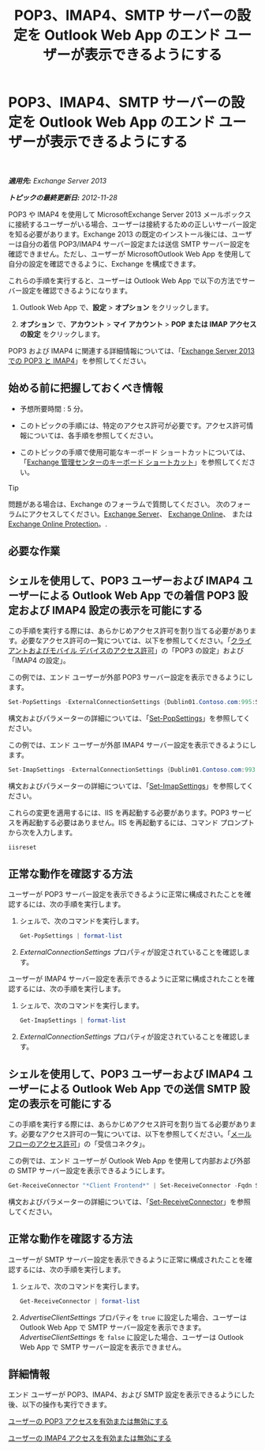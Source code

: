 ﻿---
title: 'POP3、IMAP4、SMTP サーバーの設定を Outlook Web App のエンド ユーザーが表示できるようにする'
TOCTitle: POP3、IMAP4、SMTP サーバーの設定を Outlook Web App のエンド ユーザーが表示できるようにする
ms:assetid: bd22bf7e-3bf7-45e6-8790-919b780166f6
ms:mtpsurl: https://technet.microsoft.com/ja-jp/library/Gg298947(v=EXCHG.150)
ms:contentKeyID: 50555863
ms.date: 04/24/2018
mtps_version: v=EXCHG.150
ms.translationtype: HT
---

# POP3、IMAP4、SMTP サーバーの設定を Outlook Web App のエンド ユーザーが表示できるようにする

 

_**適用先:** Exchange Server 2013_

_**トピックの最終更新日:** 2012-11-28_

POP3 や IMAP4 を使用して MicrosoftExchange Server 2013 メールボックスに接続するユーザーがいる場合、ユーザーは接続するための正しいサーバー設定を知る必要があります。Exchange 2013 の既定のインストール後には、ユーザーは自分の着信 POP3/IMAP4 サーバー設定または送信 SMTP サーバー設定を確認できません。ただし、ユーザーが MicrosoftOutlook Web App を使用して自分の設定を確認できるように、Exchange を構成できます。

これらの手順を実行すると、ユーザーは Outlook Web App で以下の方法でサーバー設定を確認できるようになります。

1.  Outlook Web App で、<strong>設定</strong> \> <strong>オプション</strong> をクリックします。

2.  <strong>オプション</strong> で、<strong>アカウント</strong> \> <strong>マイ アカウント</strong> \> <strong>POP または IMAP アクセスの設定</strong> をクリックします。

POP3 および IMAP4 に関連する詳細情報については、「[Exchange Server 2013 での POP3 と IMAP4](pop3-and-imap4-in-exchange-server-2013-exchange-2013-help.md)」を参照してください。

## 始める前に把握しておくべき情報

  - 予想所要時間 : 5 分。

  - このトピックの手順には、特定のアクセス許可が必要です。アクセス許可情報については、各手順を参照してください。

  - このトピックの手順で使用可能なキーボード ショートカットについては、「[Exchange 管理センターのキーボード ショートカット](keyboard-shortcuts-in-the-exchange-admin-center-exchange-online-protection-help.md)」を参照してください。


> [!TIP]
> 問題がある場合は、Exchange のフォーラムで質問してください。 次のフォーラムにアクセスしてください。<A href="https://go.microsoft.com/fwlink/p/?linkid=60612">Exchange Server</A>、 <A href="https://go.microsoft.com/fwlink/p/?linkid=267542">Exchange Online</A>、 または <A href="https://go.microsoft.com/fwlink/p/?linkid=285351">Exchange Online Protection</A>。.



## 必要な作業

## シェルを使用して、POP3 ユーザーおよび IMAP4 ユーザーによる Outlook Web App での着信 POP3 設定および IMAP4 設定の表示を可能にする

この手順を実行する際には、あらかじめアクセス許可を割り当てる必要があります。必要なアクセス許可の一覧については、以下を参照してください。「[クライアントおよびモバイル デバイスのアクセス許可](clients-and-mobile-devices-permissions-exchange-2013-help.md)」の「POP3 の設定」および「IMAP4 の設定」。

この例では、エンド ユーザーが外部 POP3 サーバー設定を表示できるようにします。

```powershell
Set-PopSettings -ExternalConnectionSettings {Dublin01.Contoso.com:995:SSL}
```

構文およびパラメーターの詳細については、「[Set-PopSettings](https://technet.microsoft.com/ja-jp/library/aa997154\(v=exchg.150\))」を参照してください。

この例では、エンド ユーザーが外部 IMAP4 サーバー設定を表示できるようにします。

```powershell
Set-ImapSettings -ExternalConnectionSettings {Dublin01.Contoso.com:993:SSL}
```

構文およびパラメーターの詳細については、「[Set-ImapSettings](https://technet.microsoft.com/ja-jp/library/aa998252\(v=exchg.150\))」を参照してください。

これらの変更を適用するには、IIS を再起動する必要があります。POP3 サービスを再起動する必要はありません。IIS を再起動するには、コマンド プロンプトから次を入力します。

```powershell
iisreset
```

## 正常な動作を確認する方法

ユーザーが POP3 サーバー設定を表示できるように正常に構成されたことを確認するには、次の手順を実行します。

1.  シェルで、次のコマンドを実行します。
    
    ```powershell
    Get-PopSettings | format-list
    ```

2.  *ExternalConnectionSettings* プロパティが設定されていることを確認します。

ユーザーが IMAP4 サーバー設定を表示できるように正常に構成されたことを確認するには、次の手順を実行します。

1.  シェルで、次のコマンドを実行します。
    
    ```powershell
    Get-ImapSettings | format-list
    ```

2.  *ExternalConnectionSettings* プロパティが設定されていることを確認します。

## シェルを使用して、POP3 ユーザーおよび IMAP4 ユーザーによる Outlook Web App での送信 SMTP 設定の表示を可能にする

この手順を実行する際には、あらかじめアクセス許可を割り当てる必要があります。必要なアクセス許可の一覧については、以下を参照してください。「[メール フローのアクセス許可](mail-flow-permissions-exchange-2013-help.md)」の「受信コネクタ」。

この例では、エンド ユーザーが Outlook Web App を使用して内部および外部の SMTP サーバー設定を表示できるようにします。

```powershell
Get-ReceiveConnector "*Client Frontend*" | Set-ReceiveConnector -Fqdn Server.Contoso.com -AdvertiseClientSettings $true 
```

構文およびパラメーターの詳細については、「[Set-ReceiveConnector](https://technet.microsoft.com/ja-jp/library/bb125140\(v=exchg.150\))」を参照してください。

## 正常な動作を確認する方法

ユーザーが SMTP サーバー設定を表示できるように正常に構成されたことを確認するには、次の手順を実行します。

1.  シェルで、次のコマンドを実行します。
    
    ```powershell
    Get-ReceiveConnector | format-list
    ```

2.  *AdvertiseClientSettings* プロパティを `true` に設定した場合、ユーザーは Outlook Web App で SMTP サーバー設定を表示できます。*AdvertiseClientSettings* を `false` に設定した場合、ユーザーは Outlook Web App で SMTP サーバー設定を表示できません。

## 詳細情報

エンド ユーザーが POP3、IMAP4、および SMTP 設定を表示できるようにした後、以下の操作も実行できます。

[ユーザーの POP3 アクセスを有効または無効にする](enable-or-disable-pop3-access-for-a-user-exchange-2013-help.md)

[ユーザーの IMAP4 アクセスを有効または無効にする](enable-or-disable-imap4-access-for-a-user-exchange-2013-help.md)

